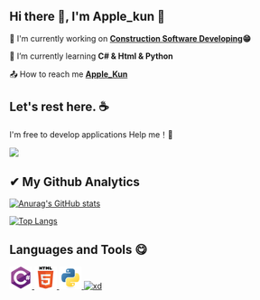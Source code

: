 ## Hi there 👋,  I'm Apple_kun 🍎

🔭 I'm currently working on **[Construction Software Developing](https://user-images.githubusercontent.com/101918076/166414164-528d97c9-62a3-4739-bb9a-657bc1021b83.jpg)😁**

🌱 I’m currently learning **C# & Html & Python**

📤 How to reach me **[Apple_Kun](https://mail.google.com/mail/u/0/#inbox)**

## Let's rest here. ☕
I'm free to develop applications Help me！🥺

  <img src="https://cdn.discordapp.com/attachments/795665756129198080/983730029903106088/Pixel_Art_Gif.gif" />

## ✔ My Github Analytics

[![Anurag's GitHub stats](https://github-readme-stats.vercel.app/api?username=Pop-Apple&theme=nord)](https://github.com/anuraghazra/github-readme-stats)

[![Top Langs](https://github-readme-stats.vercel.app/api/top-langs/?username=Pop-Apple&theme=nord)](https://github.com/anuraghazra/github-readme-stats)

## Languages and Tools 😋
<p align="left"> <a href="https://www.w3schools.com/cs/" target="_blank" rel="noreferrer"> <img src="https://raw.githubusercontent.com/devicons/devicon/master/icons/csharp/csharp-original.svg" alt="csharp" width="40" height="40"/> </a> <a href="https://www.w3.org/html/" target="_blank" rel="noreferrer"> <img src="https://raw.githubusercontent.com/devicons/devicon/master/icons/html5/html5-original-wordmark.svg" alt="html5" width="40" height="40"/> </a> <a href="https://www.python.org" target="_blank" rel="noreferrer"> <img src="https://raw.githubusercontent.com/devicons/devicon/master/icons/python/python-original.svg" alt="python" width="40" height="40"/> </a> <a href="https://www.adobe.com/products/xd.html" target="_blank" rel="noreferrer"> <img src="https://cdn.worldvectorlogo.com/logos/adobe-xd.svg" alt="xd" width="40" height="40"/> </a> </p>

